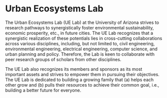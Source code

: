 # Urban Ecosystems Lab
The Urban Ecosystems Lab (UE Lab) at the University of Arizona strives to research pathways to synergistically foster environmental sustainability, economic prosperity, etc., in future cities. The UE Lab recognizes that a synergistic realization of these potentials lies in cross-cutting collaborations across various disciplines, including, but not limited to, civil engineering, environmental engineering, electrical engineering, computer science, and urban planning and policy. Therefore, the Lab is keen to collaborate with peer research groups of scholars from other disciplines.

The UE Lab also recognizes its members and sponsors as its most important assets and strives to empower them in pursuing their objectives. The UE Lab is dedicated to building a growing family that (a) helps each other grow and (b) pulls their resources to achieve their common goal, i.e., building a better future for everyone.
